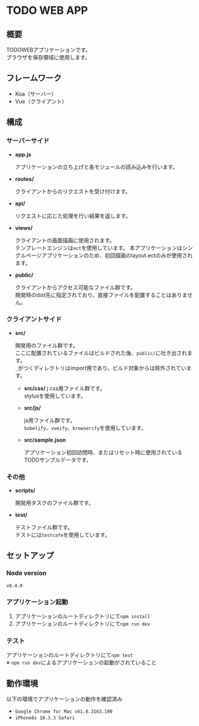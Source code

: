 # TODO WEB APP

## 概要

TODOWEBアプリケーションです。  
ブラウザを保存領域に使用します。  

## フレームワーク

- Koa（サーバー）
- Vue（クライアント）

## 構成

### サーバーサイド

- **app.js**

  アプリケーションの立ち上げと各モジュールの読み込みを行います。

- **routes/**

  クライアントからのリクエストを受け付けます。

- **api/**

  リクエストに応じた処理を行い結果を返します。

- **views/**

  クライアントの画面描画に使用されます。  
  テンプレートエンジンは`ect`を使用しています。
  本アプリケーションはシングルページアプリケーションのため、初回描画のlayout.ectのみが使用されます。  

- **public/**

  クライアントからアクセス可能なファイル群です。  
  開発時のdist先に指定されており、直接ファイルを配置することはありません。  

### クライアントサイド

- **src/**

  開発用のファイル群です。  
  ここに配置されているファイルはビルドされた後、`public/`に吐き出されます。  
  `_`がつくディレクトリはimport用であり、ビルド対象からは除外されています。  

  - **src/css/**
  j
    css用ファイル群です。  
    stylusを使用しています。  

  - **src/js/**
  
    js用ファイル群です。  
    `babelify`、`vueify`、`browserify`を使用しています。  

  - **src/sample.json**

    アプリケーション初回訪問時、またはリセット時に使用されているTODOサンプルデータです。  

### その他

- **scripts/**

  開発用タスクのファイル群です。

- **test/**

  テストファイル群です。  
  テストには`testcafe`を使用しています。  

## セットアップ

### Node version

`v8.4.0`

### アプリケーション起動

1. アプリケーションのルートディレクトリにて`npm install`
2. アプリケーションのルートディレクトリにて`npm run dev`

### テスト
アプリケーションのルートディレクトリにて`npm test`  
※ `npm run dev`によるアプリケーションの起動がされていること

## 動作環境

以下の環境でアプリケーションの動作を確認済み

- `Google Chrome for Mac v61.0.3163.100`
- `iPhone6s 10.3.3 Safari`

